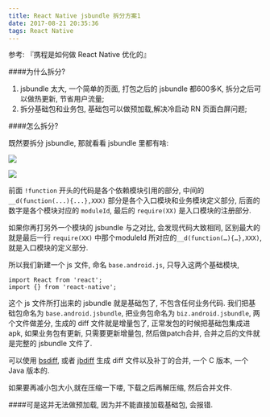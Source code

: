 ```yaml
---
title: React Native jsbundle 拆分方案1
date: 2017-08-21 20:35:36
tags: React Native
---
```


参考: 『携程是如何做 React Native 优化的』

####为什么拆分?

1. jsbundle 太大, 一个简单的页面, 打包之后的 jsbundle 都600多K, 拆分之后可以做热更新, 节省用户流量;
2. 拆分基础包和业务包, 基础包可以做预加载,解决冷启动 RN 页面白屏问题;

####怎么拆分?

既然要拆分 jsbundle, 那就看看 jsbundle 里都有啥:

![](1.png)

![](2.png)

 前面 `!function` 开头的代码是各个依赖模块引用的部分, 中间的 `__d(function(...){...},XXX)` 部分是各个入口模块和业务模块定义部分, 后面的数字是各个模块对应的 `moduleId`, 最后的 `require(XX)` 是入口模块的注册部分. 

如果你再打另外一个模块的 jsbundle 与之对比, 会发现代码大致相同, 区别最大的就是最后一行 `require(XX)` 中那个moduleId 所对应的`__d(function(…){…},XXX)`, 就是入口模块的定义部分.

所以我们新建一个 js 文件, 命名 `base.android.js`, 只导入这两个基础模块,

```react
import React from 'react';
import {} from 'react-native';
```

这个 js 文件所打出来的 jsbundle 就是基础包了, 不包含任何业务代码. 我们把基础包命名为 `base.android.jsbundle`, 把业务包命名为 `biz.android.jsbundle`, 两个文件做差分, 生成的 diff 文件就是增量包了, 正常发包的时候把基础包集成进 apk, 如果业务包有更新, 只需要更新增量包, 然后做patch合并, 合并之后的文件就是完整的 jsbundle 文件了.

可以使用 [bsdiff](http://www.daemonology.net/bsdiff/), 或者 [jbdiff](https://github.com/jdesbonnet/jbdiff) 生成 diff 文件以及补丁的合并,  一个 C 版本, 一个 Java 版本的.

如果要再减小包大小,就在压缩一下喽, 下载之后再解压缩, 然后合并文件.

####可是这并无法做预加载, 因为并不能直接加载基础包, 会报错.